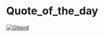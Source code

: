 # Quote_of_the_day
[![Gitpod](https://img.shields.io/badge/Gitpod-Open-blue?logo=gitpod)](https://gitpod.io/#https://github.com/<YOUR_REPO_LINK>)
